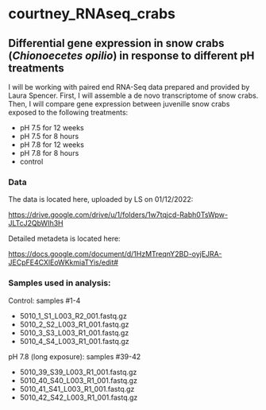 # courtney_RNAseq_crabs

## **Differential gene expression in snow crabs (*Chionoecetes opilio*) in response to different pH treatments**

I will be working with paired end RNA-Seq data prepared and provided by Laura Spencer. First, I will assemble a de novo transcriptome of snow crabs. Then, I will compare gene expression between juvenille snow crabs exposed to the following treatments: 
+ pH 7.5 for 12 weeks 
+ pH 7.5 for 8 hours
+ pH 7.8 for 12 weeks
+ pH 7.8 for 8 hours 
+ control

### **Data**

The data is located here, uploaded by LS on 01/12/2022:

https://drive.google.com/drive/u/1/folders/1w7tqjcd-Rabh0TsWpw-JLTcJ2QbWIh3H 

Detailed metadeta is located here: 

https://docs.google.com/document/d/1HzMTreqnY2BD-oyjEJRA-JECpFE4CXlEoWKkmiaTYis/edit#

### Samples used in analysis: 

Control: samples #1-4
+ 5010_1_S1_L003_R2_001.fastq.gz
+ 5010_2_S2_L003_R1_001.fastq.gz
+ 5010_3_S3_L003_R1_001.fastq.gz
+ 5010_4_S4_L003_R1_001.fastq.gz

pH 7.8 (long exposure): samples #39-42
+ 5010_39_S39_L003_R1_001.fastq.gz
+ 5010_40_S40_L003_R1_001.fastq.gz
+ 5010_41_S41_L003_R1_001.fastq.gz
+ 5010_42_S42_L003_R1_001.fastq.gz

